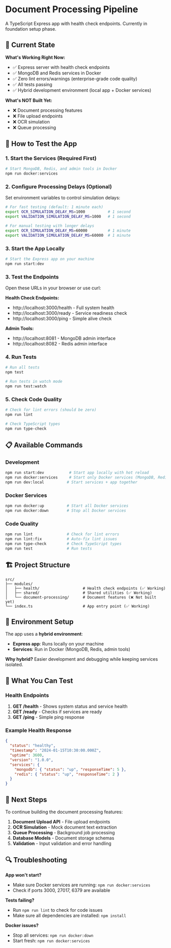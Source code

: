 # Document Processing Pipeline

A TypeScript Express app with health check endpoints. Currently in foundation setup phase.

## 🚦 Current State

**What's Working Right Now:**
- ✅ Express server with health check endpoints
- ✅ MongoDB and Redis services in Docker
- ✅ Zero lint errors/warnings (enterprise-grade code quality)
- ✅ All tests passing
- ✅ Hybrid development environment (local app + Docker services)

**What's NOT Built Yet:**
- ❌ Document processing features
- ❌ File upload endpoints
- ❌ OCR simulation
- ❌ Queue processing

## 🚀 How to Test the App

### 1. Start the Services (Required First)
```bash
# Start MongoDB, Redis, and admin tools in Docker
npm run docker:services
```

### 2. Configure Processing Delays (Optional)
Set environment variables to control simulation delays:
```bash
# For fast testing (default: 1 minute each)
export OCR_SIMULATION_DELAY_MS=1000          # 1 second
export VALIDATION_SIMULATION_DELAY_MS=1000   # 1 second

# For manual testing with longer delays
export OCR_SIMULATION_DELAY_MS=60000         # 1 minute
export VALIDATION_SIMULATION_DELAY_MS=60000  # 1 minute
```

### 3. Start the App Locally
```bash
# Start the Express app on your machine
npm run start:dev
```

### 3. Test the Endpoints
Open these URLs in your browser or use curl:

**Health Check Endpoints:**
- http://localhost:3000/health - Full system health
- http://localhost:3000/ready - Service readiness check  
- http://localhost:3000/ping - Simple alive check

**Admin Tools:**
- http://localhost:8081 - MongoDB admin interface
- http://localhost:8082 - Redis admin interface

### 4. Run Tests
```bash
# Run all tests
npm test

# Run tests in watch mode
npm run test:watch
```

### 5. Check Code Quality
```bash
# Check for lint errors (should be zero)
npm run lint

# Check TypeScript types
npm run type-check
```

## 📋 Available Commands

### Development
```bash
npm run start:dev           # Start app locally with hot reload
npm run docker:services     # Start only Docker services (MongoDB, Redis)
npm run dev:local          # Start services + app together
```

### Docker Services
```bash
npm run docker:up          # Start all Docker services
npm run docker:down        # Stop all Docker services
```

### Code Quality
```bash
npm run lint               # Check for lint errors
npm run lint:fix           # Auto-fix lint issues
npm run type-check         # Check TypeScript types
npm run test               # Run tests
```

## 🏗️ Project Structure

```
src/
├── modules/
│   ├── health/                   # Health check endpoints (✅ Working)
│   ├── shared/                   # Shared utilities (✅ Working)
│   └── document-processing/      # Document features (❌ Not built yet)
└── index.ts                      # App entry point (✅ Working)
```

## 🔧 Environment Setup

The app uses a **hybrid environment**:
- **Express app**: Runs locally on your machine
- **Services**: Run in Docker (MongoDB, Redis, admin tools)

**Why hybrid?** Easier development and debugging while keeping services isolated.

## 🧪 What You Can Test

### Health Endpoints
1. **GET /health** - Shows system status and service health
2. **GET /ready** - Checks if services are ready
3. **GET /ping** - Simple ping response

### Example Health Response
```json
{
  "status": "healthy",
  "timestamp": "2024-01-15T10:30:00.000Z",
  "uptime": 3600,
  "version": "1.0.0",
  "services": {
    "mongodb": { "status": "up", "responseTime": 5 },
    "redis": { "status": "up", "responseTime": 2 }
  }
}
```

## 🚧 Next Steps

To continue building the document processing features:

1. **Document Upload API** - File upload endpoints
2. **OCR Simulation** - Mock document text extraction  
3. **Queue Processing** - Background job processing
4. **Database Models** - Document storage schemas
5. **Validation** - Input validation and error handling

## 🔍 Troubleshooting

**App won't start?**
- Make sure Docker services are running: `npm run docker:services`
- Check if ports 3000, 27017, 6379 are available

**Tests failing?**
- Run `npm run lint` to check for code issues
- Make sure all dependencies are installed: `npm install`

**Docker issues?**
- Stop all services: `npm run docker:down`
- Start fresh: `npm run docker:services`
